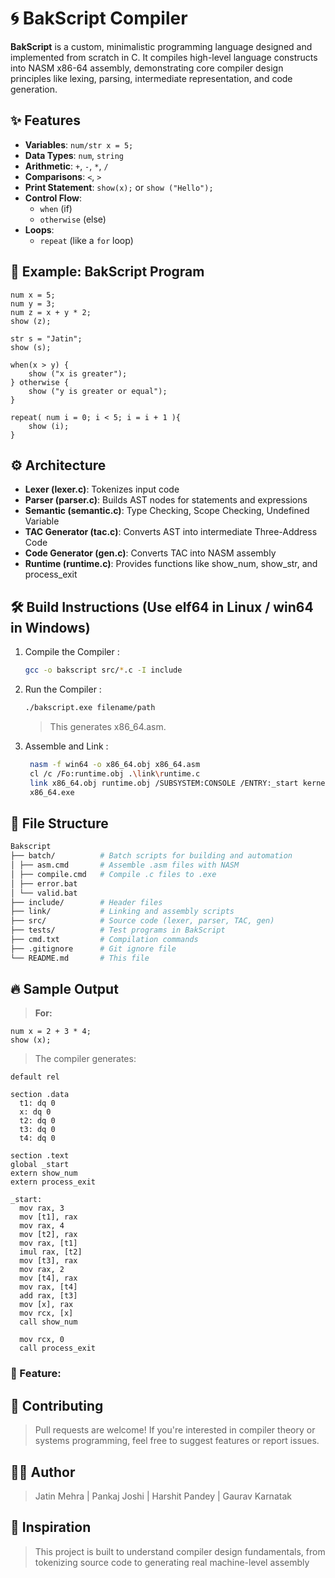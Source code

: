 # 🌀 BakScript Compiler

**BakScript** is a custom, minimalistic programming language designed and implemented from scratch in C. It compiles high-level language constructs into NASM x86-64 assembly, demonstrating core compiler design principles like lexing, parsing, intermediate representation, and code generation.


## ✨ Features

- **Variables**: `num/str x = 5;`
- **Data Types**: `num`, `string`
- **Arithmetic**: `+`, `-`, `*`, `/`
- **Comparisons**: `<`, `>`
- **Print Statement**: `show(x);` or `show ("Hello");`
- **Control Flow**:
  - `when` (if)
  - `otherwise` (else)
- **Loops**:
  - `repeat` (like a `for` loop)


## 🧠 Example: BakScript Program

```baks
num x = 5;
num y = 3;
num z = x + y * 2;
show (z);

str s = "Jatin";
show (s);

when(x > y) {
    show ("x is greater");
} otherwise {
    show ("y is greater or equal");
}

repeat( num i = 0; i < 5; i = i + 1 ){
    show (i);
}
```



## ⚙️ Architecture

- **Lexer (lexer.c)**: Tokenizes input code
- **Parser (parser.c)**: Builds AST nodes for statements and expressions
- **Semantic (semantic.c)**: Type Checking, Scope Checking, Undefined Variable
- **TAC Generator (tac.c)**: Converts AST into intermediate Three-Address Code
- **Code Generator (gen.c)**: Converts TAC into NASM assembly
- **Runtime (runtime.c)**: Provides functions like show_num, show_str, and process_exit



## 🛠️ Build Instructions (Use elf64 in Linux / win64 in Windows)

1. Compile the Compiler :
   ```bash
   gcc -o bakscript src/*.c -I include
   ```
2. Run the Compiler :

   ```bash
   ./bakscript.exe filename/path
   ```

   > This generates x86_64.asm.

3. Assemble and Link :
   ```bash
    nasm -f win64 -o x86_64.obj x86_64.asm
    cl /c /Fo:runtime.obj .\link\runtime.c
    link x86_64.obj runtime.obj /SUBSYSTEM:CONSOLE /ENTRY:_start kernel32.lib
    x86_64.exe
   ```



## 📁 File Structure

```bash
Bakscript
├── batch/          # Batch scripts for building and automation
│ ├── asm.cmd       # Assemble .asm files with NASM
│ ├── compile.cmd   # Compile .c files to .exe
│ ├── error.bat
│ └── valid.bat
├── include/        # Header files
├── link/           # Linking and assembly scripts
├── src/            # Source code (lexer, parser, TAC, gen)
├── tests/          # Test programs in BakScript
├── cmd.txt         # Compilation commands
├── .gitignore      # Git ignore file
└── README.md       # This file
```

## 🔥 Sample Output

> **For:**

```baks
num x = 2 + 3 * 4;
show (x);
```

> The compiler generates:

```x86/64 nasm code
default rel

section .data
  t1: dq 0
  x: dq 0
  t2: dq 0
  t3: dq 0
  t4: dq 0

section .text
global _start
extern show_num
extern process_exit

_start:
  mov rax, 3
  mov [t1], rax
  mov rax, 4
  mov [t2], rax
  mov rax, [t1]
  imul rax, [t2]
  mov [t3], rax
  mov rax, 2
  mov [t4], rax
  mov rax, [t4]
  add rax, [t3]
  mov [x], rax
  mov rcx, [x]
  call show_num

  mov rcx, 0
  call process_exit
```

### **📌 Feature:**

## 🤝 Contributing

> Pull requests are welcome! If you're interested in compiler theory or systems programming, feel free to suggest features or report issues.

## 🧑‍💻 Author

> Jatin Mehra | Pankaj Joshi | Harshit Pandey | Gaurav Karnatak

## 🧠 Inspiration

> This project is built to understand compiler design fundamentals, from tokenizing source code to generating real machine-level assembly
